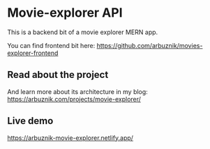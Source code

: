 # Movie-explorer API

This is a backend bit of a movie explorer MERN app.

You can find frontend bit here:
https://github.com/arbuznik/movies-explorer-frontend

## Read about the project

And learn more about its architecture in my blog:
https://arbuznik.com/projects/movie-explorer/

## Live demo
https://arbuznik-movie-explorer.netlify.app/
